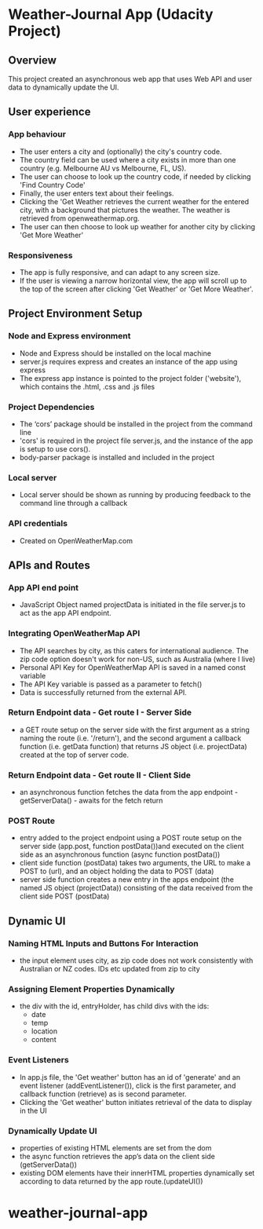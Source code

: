 # Weather-Journal App (Udacity Project)

## Overview
This project created an asynchronous web app that uses Web API and user data to dynamically update the UI. 

## User experience
### App behaviour
* The user enters a city and (optionally) the city's country code. 
* The country field can be used where a city exists in more than one country (e.g. Melbourne AU vs Melbourne, FL, US).
* The user can choose to look up the country code, if needed by clicking 'Find Country Code'
* Finally, the user enters text about their feelings.
* Clicking the 'Get Weather retrieves the current weather for the entered city, with a background that pictures the weather. The weather is retrieved from openweathermap.org.
* The user can then choose to look up weather for another city by clicking 'Get More Weather'
### Responsiveness
* The app is fully responsive, and can adapt to any screen size.
* If the user is viewing a narrow horizontal view, the app will scroll up to the top of the screen after clicking 'Get Weather' or 'Get More Weather'.

## Project Environment Setup
### Node and Express environment
* Node and Express should be installed on the local machine
* server.js requires express and creates an instance of the app using express
* The express app instance is pointed to the project folder ('website'), which contains the .html, .css and .js files

### Project Dependencies
* The ‘cors’ package should be installed in the project from the command line
* 'cors' is required in the project file server.js, and the instance of the app is setup to use cors().
* body-parser package is installed and included in the project

### Local server
* Local server should be shown as running by producing feedback to the command line through a callback

### API credentials 
* Created on OpenWeatherMap.com

## APIs and Routes
### App API end point
* JavaScript Object named projectData is initiated in the file server.js to act as the app API endpoint.

### Integrating OpenWeatherMap API
* The API searches by city, as this caters for international audience. The zip code option doesn't work for non-US, such as Australia (where I live)
* Personal API Key for OpenWeatherMap API is saved in a named const variable
* The API Key variable is passed as a parameter to fetch()
* Data is successfully returned from the external API.

### Return Endpoint data - Get route I - Server Side
* a GET route setup on the server side with the first argument as a string naming the route (i.e. '/return'), and the second argument a callback function (i.e. getData function) that returns JS object (i.e. projectData) created at the top of server code.

### Return Endpoint data - Get route II - Client Side
* an asynchronous function fetches the data from the app endpoint - getServerData() - awaits for the fetch return

### POST Route
* entry added to the project endpoint using a POST route setup on the server side (app.post, function postData())and executed on the client side as an asynchronous function (async function postData())
* client side function (postData) takes two arguments, the URL to make a POST to (url), and an object holding the data to POST (data)
*  server side function creates a new entry in the apps endpoint (the named JS object (projectData)) consisting of the data received from the client side POST (postData)

## Dynamic UI
### Naming HTML Inputs and Buttons For Interaction
* the input element uses city, as zip code does not work consistently with Australian or NZ codes. IDs etc updated from zip to city
### Assigning Element Properties Dynamically
* the div with the id, entryHolder, has child divs with the ids:
    - date
    - temp
    - location
    - content
### Event Listeners
* In app.js file, the 'Get weather' button has an id of 'generate' and an event listener (addEventListener()), click is the first parameter, and callback function (retrieve) as is second parameter. 
* Clicking the 'Get weather' button initiates retrieval of the data to display in the UI
### Dynamically Update UI
* properties of existing HTML elements are set from the dom
* the async function retrieves the app’s data on the client side (getServerData())
* existing DOM elements have their innerHTML properties dynamically set according to data returned by the app route.(updateUI())

# weather-journal-app
